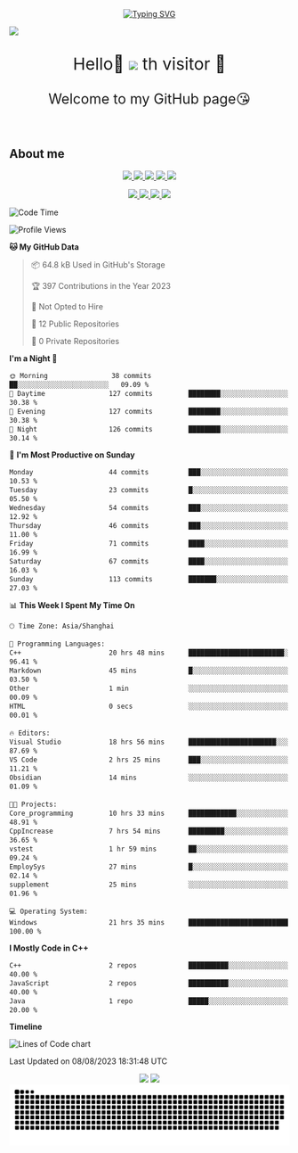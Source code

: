 <!-- 打字机  -->
<div align="center">
  <a href="https://www.cnblogs.com/sarexpine/">
    <img src="https://readme-typing-svg.demolab.com?font=Great+Vibes&size=40&pause=1000&color=008CD4&vCenter=true&width=570&height=55&lines=Some+birds+aren't+meant+to+be+caged%2C+that's+all.;Their+feathers+are+just+too+bright" alt="Typing SVG" />
  </a>
</div>

<!-- 头图 -->
![](image/image.png)

<!-- 欢迎语句 -->
<p align="center" style="font-size:30px;">Hello👋 <img src="https://profile-counter.glitch.me/vanslee/count.svg" /> th visitor 🥰
</p>
<p align="center" style="font-size:25px">Welcome to my GitHub page😘
</p>

<br/>

<!-- 关于我 -->
## About me
<p align="center">
  <a href="https://nixos.org/"> <img src="https://img.shields.io/badge/NixOS-5277C3.svg?style=for-the-badge&logo=NixOS&logoColor=white" /> </a>
  <a href="https://www.vim.org/"> <img src="https://img.shields.io/badge/Vim-019733.svg?style=for-the-badge&logo=Vim&logoColor=white"> </a>
  <a href="https://www.docker.com/"> <img src="https://img.shields.io/badge/Docker-2496ED.svg?style=for-the-badge&logo=Docker&logoColor=white"> </a>
  <a href="https://git-scm.com"> <img src="https://img.shields.io/badge/Git-F05032.svg?style=for-the-badge&logo=Git&logoColor=white"> </a>
  <a href="https://spark.apache.org"> <img src="https://img.shields.io/badge/Spark-E25A1C.svg?style=for-the-badge&logo=apachespark&logoColor=white"> </a>
</p>
<p align="center">
  <a href="https://kubernetes.io/zh-cn/"> <img src="https://img.shields.io/badge/Kubernetes-326CE5.svg?style=for-the-badge&logo=Kubernetes&logoColor=white"> </a>
  <a href="https://www.qt.io/zh-cn"> <img src="https://img.shields.io/badge/Qt-41CD52.svg?style=for-the-badge&logo=Qt&logoColor=white"> </a>
  <a href="https://www.opengl.org/"> <img src="https://img.shields.io/badge/OpenGL-5586A4.svg?style=for-the-badge&logo=OpenGL&logoColor=white"> </a>
  <a href="https://obsidian.md/"> <img src="https://img.shields.io/badge/Obsidian-7C3AED.svg?style=for-the-badge&logo=Obsidian&logoColor=white"> </a>
</p>

<!-- Github Readme stats -->
<!--START_SECTION:waka-->
![Code Time](http://img.shields.io/badge/Code%20Time-71%20hrs%2024%20mins-blue)

![Profile Views](http://img.shields.io/badge/Profile%20Views-93-blue)

**🐱 My GitHub Data** 

> 📦 64.8 kB Used in GitHub's Storage 
 > 
> 🏆 397 Contributions in the Year 2023
 > 
> 🚫 Not Opted to Hire
 > 
> 📜 12 Public Repositories 
 > 
> 🔑 0 Private Repositories 
 > 
**I'm a Night 🦉** 

```text
🌞 Morning                38 commits          ██░░░░░░░░░░░░░░░░░░░░░░░   09.09 % 
🌆 Daytime                127 commits         ████████░░░░░░░░░░░░░░░░░   30.38 % 
🌃 Evening                127 commits         ████████░░░░░░░░░░░░░░░░░   30.38 % 
🌙 Night                  126 commits         ████████░░░░░░░░░░░░░░░░░   30.14 % 
```
📅 **I'm Most Productive on Sunday** 

```text
Monday                   44 commits          ███░░░░░░░░░░░░░░░░░░░░░░   10.53 % 
Tuesday                  23 commits          █░░░░░░░░░░░░░░░░░░░░░░░░   05.50 % 
Wednesday                54 commits          ███░░░░░░░░░░░░░░░░░░░░░░   12.92 % 
Thursday                 46 commits          ███░░░░░░░░░░░░░░░░░░░░░░   11.00 % 
Friday                   71 commits          ████░░░░░░░░░░░░░░░░░░░░░   16.99 % 
Saturday                 67 commits          ████░░░░░░░░░░░░░░░░░░░░░   16.03 % 
Sunday                   113 commits         ███████░░░░░░░░░░░░░░░░░░   27.03 % 
```


📊 **This Week I Spent My Time On** 

```text
🕑︎ Time Zone: Asia/Shanghai

💬 Programming Languages: 
C++                      20 hrs 48 mins      ████████████████████████░   96.41 % 
Markdown                 45 mins             █░░░░░░░░░░░░░░░░░░░░░░░░   03.50 % 
Other                    1 min               ░░░░░░░░░░░░░░░░░░░░░░░░░   00.09 % 
HTML                     0 secs              ░░░░░░░░░░░░░░░░░░░░░░░░░   00.01 % 

🔥 Editors: 
Visual Studio            18 hrs 56 mins      ██████████████████████░░░   87.69 % 
VS Code                  2 hrs 25 mins       ███░░░░░░░░░░░░░░░░░░░░░░   11.21 % 
Obsidian                 14 mins             ░░░░░░░░░░░░░░░░░░░░░░░░░   01.09 % 

🐱‍💻 Projects: 
Core_programming         10 hrs 33 mins      ████████████░░░░░░░░░░░░░   48.91 % 
CppIncrease              7 hrs 54 mins       █████████░░░░░░░░░░░░░░░░   36.65 % 
vstest                   1 hr 59 mins        ██░░░░░░░░░░░░░░░░░░░░░░░   09.24 % 
EmploySys                27 mins             █░░░░░░░░░░░░░░░░░░░░░░░░   02.14 % 
supplement               25 mins             ░░░░░░░░░░░░░░░░░░░░░░░░░   01.96 % 

💻 Operating System: 
Windows                  21 hrs 35 mins      █████████████████████████   100.00 % 
```

**I Mostly Code in C++** 

```text
C++                      2 repos             ██████████░░░░░░░░░░░░░░░   40.00 % 
JavaScript               2 repos             ██████████░░░░░░░░░░░░░░░   40.00 % 
Java                     1 repo              █████░░░░░░░░░░░░░░░░░░░░   20.00 % 
```



**Timeline**

![Lines of Code chart](https://raw.githubusercontent.com/vanslee/vanslee/main/assets/bar_graph.png)


 Last Updated on 08/08/2023 18:31:48 UTC
<!--END_SECTION:waka-->

<div align="center">
  <img height="140px" src="https://github-readme-stats.vercel.app/api?username=vanslee&hide_title=false&hide_border=true&show_icons=true&include_all_commits=true&line_height=21&bg_color=0,EC6C6C,FFD479,FFFC79,73FA79&theme=graywhite&locale=cn" />
  <img height="140px" src="https://github-readme-stats.vercel.app/api/top-langs/?username=vanslee&layout=donut&theme=graywhite&bg_color=0,fDFF62,A7FA73,80d7FF&locale=cn"/>
</div>

<!-- 热力图Snake -->
<div align="center">
  <img src="https://raw.githubusercontent.com/vanslee/vanslee/output/github-contribution-grid-snake.svg" />
</div>

<!-- 贡献趋势图 -->
<!-- ## Contribution Grap

<div align="center">
    <img src="https://github-readme-activity-graph.vercel.app/graph?username=vanslee&theme=github-compact" />
</div> -->
